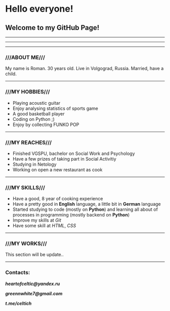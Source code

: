 # __Hello everyone!__

##  Welcome to my GitHub Page!
-----------------------------
-----------------------------
-----------------------------
### ///ABOUT ME///

My name is Roman. 30 years old. Live in Volgograd, Russia. Married, have a child.

[](https://photos.app.goo.gl/t7R6GTU5w1wZsmGE7)

----------

### ///MY HOBBIES///

- Playing acoustic guitar
- Enjoy analysing statistics of sports game
- A good basketball player
- Coding on Python ;)
- Enjoy by collecting FUNKO POP
---------------------------------
### ///MY REACHES///

- Finished VGSPU, bachelor on Social Work and Psychology
- Have a few prizes of taking part in Social Activitiy
- Studying in Netology
- Working on open a new restaurant as cook
----------------------------------
### ///MY SKILLS///

- Have a good, 8 year of cooking experience
- Have a pretty good in **English** language, a little bit in **German** language
- Started studying to code (mostly on **Python**) and  learning all about of processes in programming (mostly backend on **Python**)
- Improve my skills at _Git_
- Have some skill at _HTML_, _CSS_

---------------
### ///MY WORKS///

This section will be update..

----------------
### Contacts:

*__heartofceltic@yandex.ru__*

*__greennwhite7@gmail.com__*

*__t.me/celtich__*

